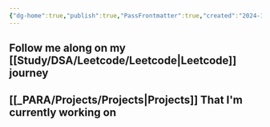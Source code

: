 ```yaml
---
{"dg-home":true,"publish":true,"PassFrontmatter":true,"created":"2024-12-18T20:40:04.792+05:30","updated":"2024-12-26T08:34:11.243+05:30"}
---
```


## Follow me along on my [[Study/DSA/Leetcode/Leetcode\|Leetcode]] journey

## [[_PARA/Projects/Projects\|Projects]] That I'm currently working on

